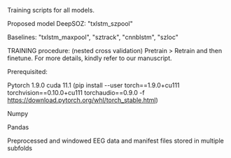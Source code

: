 Training scripts for all models.

Proposed model DeepSOZ: "txlstm_szpool"

Baselines: "txlstm_maxpool", "sztrack", "cnnblstm", "szloc"

TRAINING procedure: (nested cross validation) Pretrain > Retrain and then finetune. For more details, kindly refer to our manuscript.   

Prerequisited:

Pytorch 1.9.0 cuda 11.1
(pip install --user torch==1.9.0+cu111 torchvision==0.10.0+cu111 torchaudio==0.9.0 -f https://download.pytorch.org/whl/torch_stable.html)

Numpy

Pandas

Preprocessed and windowed EEG data and  manifest files stored in multiple subfolds
